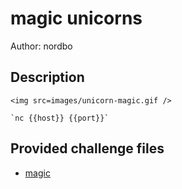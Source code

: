 # magic unicorns
Author: nordbo
## Description
```
<img src=images/unicorn-magic.gif />

`nc {{host}} {{port}}`

```
## Provided challenge files
* [magic](magic)
